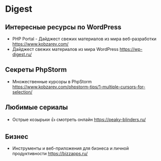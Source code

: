 # Digest

## Интересные ресурсы по WordPress

- PHP Portal - Дайджест свежих материалов из мира веб-разработки https://www.kobzarev.com/
- Дайджест свежих материалов из мира WordPress https://wp-digest.ru/

## Секреты PhpStorm
- Множественные курсоры в PhpStorm https://www.kobzarev.com/phpstorm-tips/1-multiple-cursors-for-selection/

## Любимые сериалы

- Острые козырьки 👍 смотреть онлайн https://peaky-blinders.ru/

## Бизнес

- Инструменты и веб-приложения для бизнеса и личной продуктивности https://bizzapps.ru/
